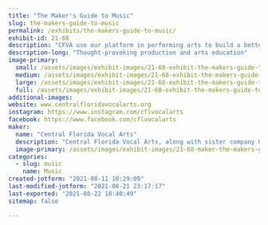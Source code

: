 ```yaml
---
title: "The Maker's Guide to Music"
slug: the-makers-guide-to-music
permalink: /exhibits/the-makers-guide-to-music/
exhibit-id: 21-68
description: "CFVA use our platform in performing arts to build a better community."
description-long: "Thought-provoking production and arts education"
image-primary: 
  small: /assets/images/exhibit-images/21-68-exhibit-the-makers-guide-to-music-2021-22-fb-post-small.png
  medium: /assets/images/exhibit-images/21-68-exhibit-the-makers-guide-to-music-2021-22-fb-post-medium.png
  large: /assets/images/exhibit-images/21-68-exhibit-the-makers-guide-to-music-2021-22-fb-post-large.png
  full: /assets/images/exhibit-images/21-68-exhibit-the-makers-guide-to-music-2021-22-fb-post-full.png
additional-images: 
website: www.centralfloridavocalarts.org
instagram: https://www.instagram.com/cflvocalarts
facebook: https://www.facebook.com/cflvocalarts
maker: 
  name: "Central Florida Vocal Arts"
  description: "Central Florida Vocal Arts, along with sister company Opera del Sol are using our platform in the performing arts to build a better Central Florida community through education, performance and appreciation.  A non-profit music advocacy organization, we are dedicated to re-imagining to future of vocal arts.  We provide the highest quality training to artists of all ages, while also offering performance opportunities to emerging and professional artists. We use the arts to create tangible social good in our community."
  image-primary: /assets/images/exhibit-images/21-68-maker-the-makers-guide-to-music-cfva-color-transparent-medium.png
categories: 
  - slug: music
    name: Music
created-jotform: "2021-08-11 10:29:09"
last-modified-jotform: "2021-08-21 23:17:17"
last-exported: "2021-08-22 18:40:49"
sitemap: false

---
```

